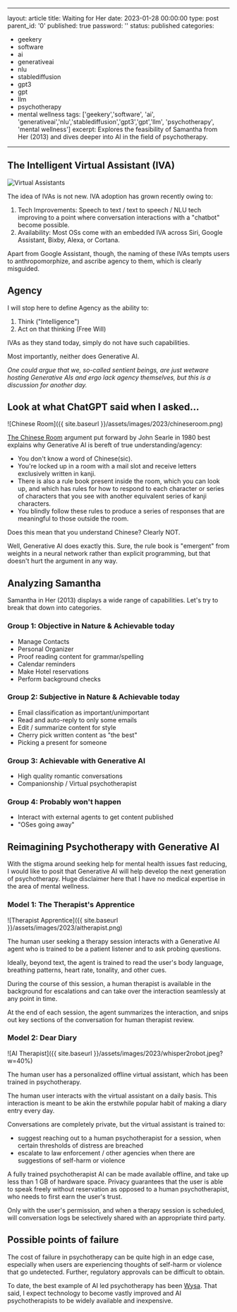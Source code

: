 


---
layout: article
title: Waiting for Her
date: 2023-01-28 00:00:00
type: post
parent_id: '0'
published: true
password: ''
status: published
categories:
- geekery
- software
- ai
- generativeai
- nlu
- stablediffusion
- gpt3
- gpt
- llm
- psychotherapy
- mental wellness
tags: ['geekery','software', 'ai', 'generativeai','nlu','stablediffusion','gpt3','gpt','llm', 'psychotherapy', 'mental wellness']
excerpt: Explores the feasibility of Samantha from Her (2013) and dives deeper into AI in the field of psychotherapy.
---

## The Intelligent Virtual Assistant (IVA)

![Virtual Assistants](https://www.nicepng.com/png/detail/400-4009159_siri-vs-google-vs-alexa-vs-cortana-which.png)

The idea of IVAs is not new. IVA adoption has grown recently owing to:
1. Tech Improvements: Speech to text / text to speech / NLU tech improving to a point where conversation interactions with a "chatbot" become possible.
2. Availability: Most OSs come with an embedded IVA across Siri, Google Assistant, Bixby, Alexa, or Cortana.

Apart from Google Assistant, though, the naming of these IVAs tempts users to anthropomorphize, and ascribe agency to them, which is clearly misguided.

## Agency
I will stop here to define Agency as the ability to:

1. Think ("Intelligence")
2. Act on that thinking (Free Will)

IVAs as they stand today, simply do not have such capabilities.

Most importantly, neither does Generative AI.

*One could argue that we, so-called sentient beings, are just wetware hosting Generative AIs and ergo lack agency themselves, but this is a discussion for another day.*

## Look at what ChatGPT said when I asked...

![Chinese Room]({{ site.baseurl }}/assets/images/2023/chineseroom.png)

[The Chinese Room](https://www.cambridge.org/core/journals/behavioral-and-brain-sciences/article/abs/minds-brains-and-programs/DC644B47A4299C637C89772FACC2706A) argument put forward by John Searle in 1980 best explains why Generative AI is bereft of true understanding/agency:

- You don't know a word of Chinese(sic).
- You're locked up in a room with a mail slot and receive letters exclusively written in kanji.
- There is also a rule book present inside the room, which you can look up, and which has rules for how to respond to each character or series of characters that you see with another equivalent series of kanji characters.
- You blindly follow these rules to produce a series of responses that are meaningful to those outside the room.

Does this mean that you understand Chinese?
Clearly NOT.

Well, Generative AI does exactly this. Sure, the rule book is "emergent" from weights in a neural network rather than explicit programming, but that doesn't hurt the argument in any way.

## Analyzing Samantha

Samantha in Her (2013) displays a wide range of capabilities. Let's try to break that down into categories.

### Group 1: Objective in Nature & Achievable today
- Manage Contacts
- Personal Organizer
- Proof reading content for grammar/spelling
- Calendar reminders
- Make Hotel reservations
- Perform background checks

### Group 2: Subjective in Nature & Achievable today
- Email classification as important/unimportant
- Read and auto-reply to only some emails
- Edit / summarize content for style
- Cherry pick written content as "the best"
- Picking a present for someone

### Group 3: Achievable with Generative AI
- High quality romantic conversations
- Companionship / Virtual psychotherapist

### Group 4: Probably won't happen
- Interact with external agents to get content published
- "OSes going away"

## Reimagining Psychotherapy with Generative AI
With the stigma around seeking help for mental health issues fast reducing, I would like to posit that Generative AI will help develop the next generation of psychotherapy. Huge disclaimer here that I have no medical expertise in the area of mental wellness.

### Model 1: The Therapist's Apprentice

![Therapist Apprentice]({{ site.baseurl }}/assets/images/2023/aitherapist.png)

The human user seeking a therapy session interacts with a Generative AI agent who is trained to be a patient listener and to ask probing questions.

Ideally, beyond text, the agent is trained to read the user's body language, breathing patterns, heart rate, tonality, and other cues.

During the course of this session, a human therapist is available in the background for escalations and can take over the interaction seamlessly at any point in time.

At the end of each session, the agent summarizes the interaction, and snips out key sections of the conversation for human therapist review.

### Model 2: Dear Diary

![AI Therapist]({{ site.baseurl }}/assets/images/2023/whisper2robot.jpeg?w=40%)

The human user has a personalized offline virtual assistant, which has been trained in psychotherapy.

The human user interacts with the virtual assistant on a daily basis. This interaction is meant to be akin the erstwhile popular habit of making a diary entry every day.

Conversations are completely private, but the virtual assistant is trained to:
- suggest reaching out to a human psychotherapist for a session, when certain thresholds of distress are breached
- escalate to law enforcement / other agencies when there are suggestions of self-harm or violence

A fully trained psychotherapist AI can be made available offline, and take up less than 1 GB of hardware space. Privacy guarantees that the user is able to speak freely without reservation as opposed to a human psychotherapist, who needs to first earn the user's trust.

Only with the user's permission, and when a therapy session is scheduled, will conversation logs be selectively shared with an appropriate third party.
## Possible points of failure

The cost of failure in psychotherapy can be quite high in an edge case, especially when users are experiencing thoughts of self-harm or violence that go undetected. Further, regulatory approvals can be difficult to obtain.

To date, the best example of AI led psychotherapy has been [Wysa](https://wysa.com). That said, I expect technology to become vastly improved and AI psychotherapists to be widely available and inexpensive.